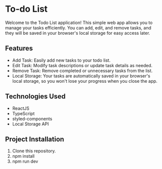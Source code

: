 # To-do List

Welcome to the Todo List application! This simple web app allows you to manage your tasks efficiently. You can add, edit, and remove tasks, and they will be saved in your browser's local storage for easy access later.

## Features

- Add Task: Easily add new tasks to your todo list.
- Edit Task: Modify task descriptions or update task details as needed.
- Remove Task: Remove completed or unnecessary tasks from the list.
- Local Storage: Your tasks are automatically saved in your browser's local storage, so you won't lose your progress when you close the app.

## Technologies Used

- ReactJS
- TypeScript
- styled-components
- Local Storage API

## Project Installation

1. Clone this repository.
2. npm install
3. npm run dev
